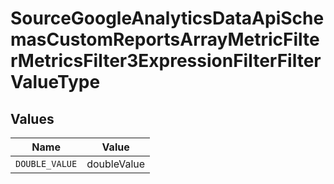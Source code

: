 # SourceGoogleAnalyticsDataApiSchemasCustomReportsArrayMetricFilterMetricsFilter3ExpressionFilterFilterValueType


## Values

| Name           | Value          |
| -------------- | -------------- |
| `DOUBLE_VALUE` | doubleValue    |